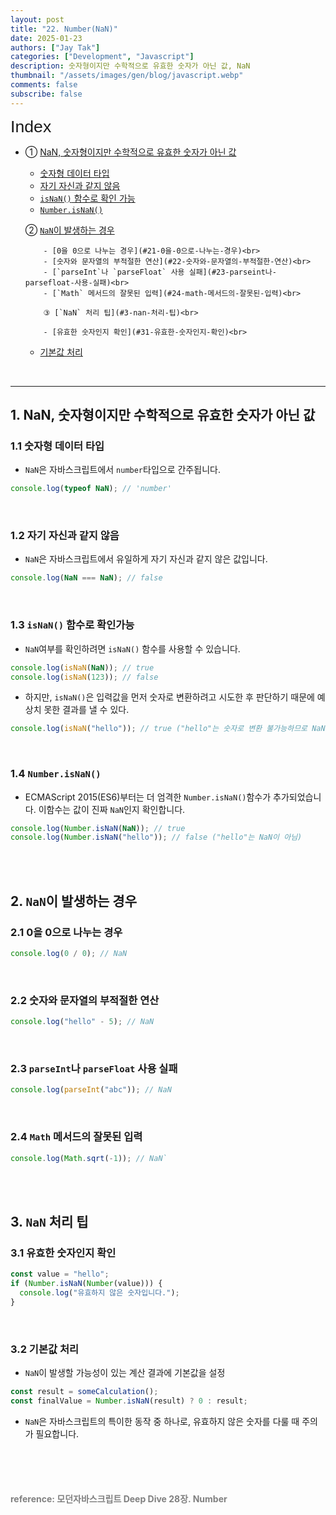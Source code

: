 ```yaml
---
layout: post
title: "22. Number(NaN)"
date: 2025-01-23
authors: ["Jay Tak"]
categories: ["Development", "Javascript"]
description: 숫자형이지만 수학적으로 유효한 숫자가 아닌 값, NaN
thumbnail: "/assets/images/gen/blog/javascript.webp"
comments: false
subscribe: false
---
```


<span style="font-family: 'Brown', sans-serif !important; font-size: 20pt;">Index</span>

- ① [NaN, 숫자형이지만 수학적으로 유효한 숫자가 아닌 값](#1-nan-숫자형이지만-수학적으로-유효한-숫자가-아닌-값)<br>

  - [숫자형 데이터 타입](#11-숫자형-데이터-타입)<br>
  - [자기 자신과 같지 않음](#12-자기-자신과-같지-않음)<br>
  - [`isNaN()` 함수로 확인 가능](#13-isnan-함수로-확인-가능)<br>
  - [`Number.isNaN()`](#14-numberisnan)<br>

  ② [`NaN`이 발생하는 경우](#2-nan이-발생하는-경우)<br>

          - [0을 0으로 나누는 경우](#21-0을-0으로-나누는-경우)<br>
          - [숫자와 문자열의 부적절한 연산](#22-숫자와-문자열의-부적절한-연산)<br>
          - [`parseInt`나 `parseFloat` 사용 실패](#23-parseint나-parsefloat-사용-실패)<br>
          - [`Math` 메서드의 잘못된 입력](#24-math-메서드의-잘못된-입력)<br>

          ③ [`NaN` 처리 팁](#3-nan-처리-팁)<br>

          - [유효한 숫자인지 확인](#31-유효한-숫자인지-확인)<br>

  - [기본값 처리](#32-기본값-처리)<br>

<br>

---

## 1. NaN, 숫자형이지만 수학적으로 유효한 숫자가 아닌 값

### 1.1 숫자형 데이터 타입

- `NaN`은 자바스크립트에서 `number`타입으로 간주됩니다.

```javascript
console.log(typeof NaN); // 'number'
```

<br>

### 1.2 자기 자신과 같지 않음

- `NaN`은 자바스크립트에서 유일하게 자기 자신과 같지 않은 값입니다.

```js
console.log(NaN === NaN); // false
```

<br>

### 1.3 `isNaN()` 함수로 확인가능

- `NaN`여부를 확인하려면 `isNaN()` 함수를 사용할 수 있습니다.

```js
console.log(isNaN(NaN)); // true
console.log(isNaN(123)); // false
```

- 하지만, `isNaN()`은 입력값을 먼저 숫자로 변환하려고 시도한 후 판단하기 때문에 예상치 못한 결과를 낼 수 있다.

```js
console.log(isNaN("hello")); // true ("hello"는 숫자로 변환 불가능하므로 NaN)
```

<br>

### 1.4 `Number.isNaN()`

- ECMAScript 2015(ES6)부터는 더 엄격한 `Number.isNaN()`함수가 추가되었습니다. 이함수는 값이 진짜 `NaN`인지 확인합니다.

```js
console.log(Number.isNaN(NaN)); // true
console.log(Number.isNaN("hello")); // false ("hello"는 NaN이 아님)
```

<br><br>

## 2. `NaN`이 발생하는 경우

### 2.1 0을 0으로 나누는 경우

```js
console.log(0 / 0); // NaN
```

<br>

### 2.2 숫자와 문자열의 부적절한 연산

```js
console.log("hello" - 5); // NaN
```

<br>

### 2.3 `parseInt`나 `parseFloat` 사용 실패

```js
console.log(parseInt("abc")); // NaN
```

<br>

### 2.4 `Math` 메서드의 잘못된 입력

```js
console.log(Math.sqrt(-1)); // NaN`
```

<br><br>

## 3. `NaN` 처리 팁

### 3.1 유효한 숫자인지 확인

```js
const value = "hello";
if (Number.isNaN(Number(value))) {
  console.log("유효하지 않은 숫자입니다.");
}
```

<br>

### 3.2 기본값 처리

- `NaN`이 발생할 가능성이 있는 계산 결과에 기본값을 설정

```js
const result = someCalculation();
const finalValue = Number.isNaN(result) ? 0 : result;
```

- `NaN`은 자바스크립트의 특이한 동작 중 하나로, 유효하지 않은 숫자를 다룰 때 주의가 필요합니다.

<br><br><br>

#### <span style="color:grey">reference: 모던자바스크립트 Deep Dive 28장. Number</span>
